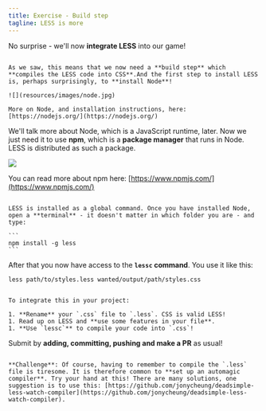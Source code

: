 ```yaml
---
title: Exercise - Build step
tagline: LESS is more
---
```


No surprise - we'll now **integrate LESS** into our game!

~~~

As we saw, this means that we now need a **build step** which **compiles the LESS code into CSS**.And the first step to install LESS is, perhaps surprisingly, to **install Node**!

![](resources/images/node.jpg)

More on Node, and installation instructions, here: [https://nodejs.org/](https://nodejs.org/)

~~~

We'll talk more about Node, which is a JavaScript runtime, later. Now we just need it to use **npm**, which is a **package manager** that runs in Node. LESS is distributed as such a package.

![](resources/images/npm.png)

You can read more about npm here: [https://www.npmjs.com/](https://www.npmjs.com/)

~~~

LESS is installed as a global command. Once you have installed Node, open a **terminal** - it doesn't matter in which folder you are - and type:

```
npm install -g less
```

~~~

After that you now have access to the **`lessc` command**. You use it like this:

```
less path/to/styles.less wanted/output/path/styles.css
```

~~~

To integrate this in your project:

1. **Rename** your `.css` file to `.less`. CSS is valid LESS! 
1. Read up on LESS and **use some features in your file**.
1. **Use `lessc`** to compile your code into `.css`!

~~~

Submit by **adding, committing, pushing and make a PR** as usual!

~~~

**Challenge**: Of course, having to remember to compile the `.less` file is tiresome. It is therefore common to **set up an automagic compiler**. Try your hand at this! There are many solutions, one suggestion is to use this: [https://github.com/jonycheung/deadsimple-less-watch-compiler](https://github.com/jonycheung/deadsimple-less-watch-compiler).